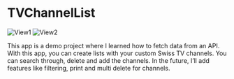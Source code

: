 # TVChannelList
![View1](https://github.com/romanindermuehle/TVChannelList/assets/127976131/76571dbd-6e4a-46b6-bcfb-3e3f2b4f9cde)
![View2](https://github.com/romanindermuehle/TVChannelList/assets/127976131/8f6a4876-0e30-4187-979c-a1832b724ed0)

This app is a demo project where I learned how to fetch data from an API. With this app, you can create lists with your custom Swiss TV channels. You can search through, delete and add the channels. In the future, I’ll add features like filtering, print and multi delete for channels.
